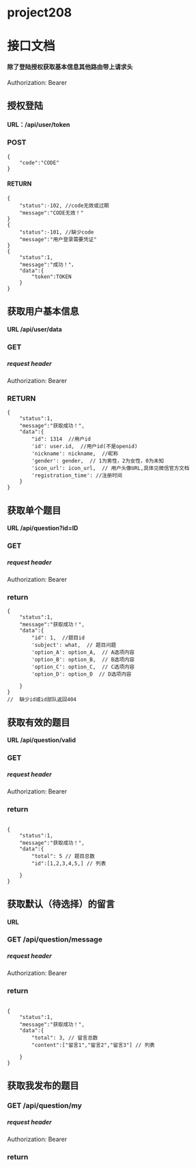 # project208
# 接口文档
#### 除了登陆授权获取基本信息其他路由带上请求头
Authorization: Bearer
###
## 授权登陆
#### URL：/api/user/token
### POST
```
{
    "code":"CODE"
}
```
#### RETURN
```
{
    "status":-102, //code无效或过期
    "message":"CODE无效！"
}
{
    "status":-101, //缺少code
    "message":"用户登录需要凭证"
}
{
    "status":1,
    "message":"成功！"，
    "data":{
        "token":TOKEN
    }
}

```

## 获取用户基本信息
#### URL /api/user/data
### GET
##### request header 
Authorization: Bearer
### RETURN
```angular2
{
    "status":1,
    "message":"获取成功！",
    "data":{
        "id": 1314  //用户id
        'id': user.id,  //用户id(不是openid)
        'nickname': nickname,  //昵称
        'gender': gender,  // 1为男性，2为女性，0为未知
        'icon_url': icon_url,  // 用户头像URL,具体见微信官方文档
        'registration_time': //注册时间
    }
}
```

## 获取单个题目
#### URL /api/question?id=ID
### GET
##### request header 
Authorization: Bearer
### return
```angular2
{
    "status":1,
    "message":"获取成功！",
    "data":{
        "id": 1,  //题目id
        'subject': what,  // 题目问题
        'option_A': option_A,  // A选项内容
        'option_B': option_B,  // B选项内容
        'option_C': option_C,  // C选项内容
        'option_D': option_D  // D选项内容
        
    }
}
//  缺少id或id部队返回404
```
## 获取有效的题目
#### URL /api/question/valid
### GET
##### request header 
Authorization: Bearer
### return
```angular2

{
    "status":1,
    "message":"获取成功！",
    "data":{
        "total": 5 // 题目总数
        "id":[1,2,3,4,5,] // 列表
        
    }
}
```
## 获取默认（待选择）的留言
#### URL 
### GET /api/question/message
##### request header 
Authorization: Bearer
### return
```angular2

{
    "status":1,
    "message":"获取成功！",
    "data":{
        "total": 3, // 留言总数
        "content":["留言1","留言2","留言3"] // 列表
        
    }
}
```
## 获取我发布的题目
### GET  /api/question/my
##### request header
Authorization: Bearer
### return
```angular2


``` 
